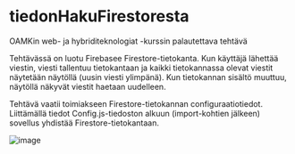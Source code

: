 # tiedonHakuFirestoresta
OAMKin web- ja hybriditeknologiat -kurssin palautettava tehtävä

Tehtävässä on luotu Firebasee Firestore-tietokanta. Kun käyttäjä lähettää viestin, viesti tallentuu tietokantaan ja kaikki tietokannassa olevat viestit näytetään näytöllä (uusin viesti ylimpänä).
Kun tietokannan sisältö muuttuu, näytöllä näkyvät viestit haetaan uudelleen.

Tehtävä vaatii toimiakseen Firestore-tietokannan configuraatiotiedot. Liittämällä tiedot Config.js-tiedoston alkuun (import-kohtien jälkeen) sovellus yhdistää Firestore-tietokantaan.

![image](https://github.com/E55i/tiedonHakuFirestoresta/assets/108573946/c6c69a02-20a9-48ea-82ca-f09510ff01dd)
